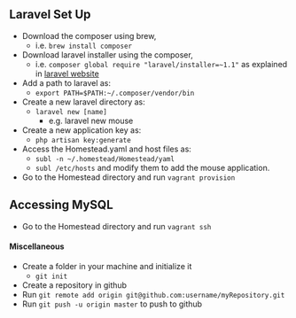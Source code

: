 ## Laravel Set Up
* Download the composer using brew,
  * i.e. `brew install composer`
* Download laravel installer using the composer,
  * i.e. `composer global require "laravel/installer=~1.1"`
as explained in [laravel website](http://laravel.com/docs/4.2/installation)
* Add a path to laravel as:
  * `export PATH=$PATH:~/.composer/vendor/bin`
* Create a new laravel directory as:
  * `laravel new [name]`
    * e.g. laravel new mouse
* Create a new application key as:
  * `php artisan key:generate`
* Access the Homestead.yaml and host files as:
  * `subl -n ~/.homestead/Homestead/yaml`
  * `subl /etc/hosts`
and modify them to add the mouse application.
* Go to the Homestead directory and run `vagrant provision`

## Accessing MySQL
* Go to the Homestead directory and run `vagrant ssh`

#### Miscellaneous
* Create a folder in your machine and initialize it
  * `git init`
* Create a repository in github
* Run `git remote add origin git@github.com:username/myRepository.git`
* Run `git push -u origin master` to push to github
